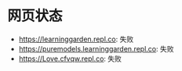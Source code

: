 # 网页状态
- https://learninggarden.repl.co: 失败
- https://puremodels.learninggarden.repl.co: 失败
- https://Love.cfvqw.repl.co: 失败
